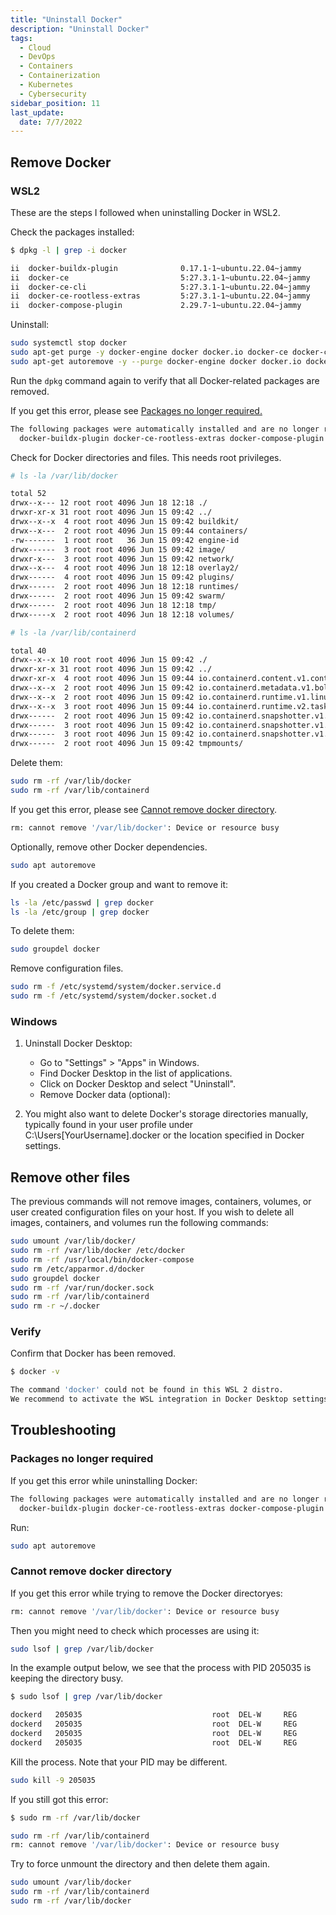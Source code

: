 ```yaml
---
title: "Uninstall Docker"
description: "Uninstall Docker"
tags: 
  - Cloud
  - DevOps
  - Containers
  - Containerization
  - Kubernetes
  - Cybersecurity
sidebar_position: 11
last_update:
  date: 7/7/2022
---
```



## Remove Docker

### WSL2 

These are the steps I followed when uninstalling Docker in WSL2.

Check the packages installed:

```bash
$ dpkg -l | grep -i docker

ii  docker-buildx-plugin              0.17.1-1~ubuntu.22.04~jammy             amd64        Docker Buildx cli plugin.
ii  docker-ce                         5:27.3.1-1~ubuntu.22.04~jammy           amd64        Docker: the open-source application container engine
ii  docker-ce-cli                     5:27.3.1-1~ubuntu.22.04~jammy           amd64        Docker CLI: the open-source application container engine
ii  docker-ce-rootless-extras         5:27.3.1-1~ubuntu.22.04~jammy           amd64        Rootless support for Docker.
ii  docker-compose-plugin             2.29.7-1~ubuntu.22.04~jammy             amd64        Docker Compose (V2) plugin for the Docker CLI.
```

Uninstall:

```bash
sudo systemctl stop docker
sudo apt-get purge -y docker-engine docker docker.io docker-ce docker-ce-cli docker-compose-plugin docker-buildx-plugin
sudo apt-get autoremove -y --purge docker-engine docker docker.io docker-ce docker-compose-plugin docker-buildx-plugin
```

Run the `dpkg` command again to verify that all Docker-related packages are removed.

If you get this error, please see [Packages no longer required.](#packages-no-longer-required)

```bash
The following packages were automatically installed and are no longer required:
  docker-buildx-plugin docker-ce-rootless-extras docker-compose-plugin libltdl7 libslirp0 pigz slirp4netns 
```

Check for Docker directories and files. This needs root privileges.

```bash
# ls -la /var/lib/docker

total 52
drwx--x--- 12 root root 4096 Jun 18 12:18 ./
drwxr-xr-x 31 root root 4096 Jun 15 09:42 ../
drwx--x--x  4 root root 4096 Jun 15 09:42 buildkit/
drwx--x---  2 root root 4096 Jun 15 09:44 containers/
-rw-------  1 root root   36 Jun 15 09:42 engine-id
drwx------  3 root root 4096 Jun 15 09:42 image/
drwxr-x---  3 root root 4096 Jun 15 09:42 network/
drwx--x---  4 root root 4096 Jun 18 12:18 overlay2/
drwx------  4 root root 4096 Jun 15 09:42 plugins/
drwx------  2 root root 4096 Jun 18 12:18 runtimes/
drwx------  2 root root 4096 Jun 15 09:42 swarm/
drwx------  2 root root 4096 Jun 18 12:18 tmp/
drwx-----x  2 root root 4096 Jun 18 12:18 volumes/ 
```

```bash
# ls -la /var/lib/containerd

total 40
drwx--x--x 10 root root 4096 Jun 15 09:42 ./
drwxr-xr-x 31 root root 4096 Jun 15 09:42 ../
drwxr-xr-x  4 root root 4096 Jun 15 09:44 io.containerd.content.v1.content/
drwx--x--x  2 root root 4096 Jun 15 09:42 io.containerd.metadata.v1.bolt/
drwx--x--x  2 root root 4096 Jun 15 09:42 io.containerd.runtime.v1.linux/
drwx--x--x  3 root root 4096 Jun 15 09:44 io.containerd.runtime.v2.task/
drwx------  2 root root 4096 Jun 15 09:42 io.containerd.snapshotter.v1.btrfs/
drwx------  3 root root 4096 Jun 15 09:42 io.containerd.snapshotter.v1.native/
drwx------  3 root root 4096 Jun 15 09:42 io.containerd.snapshotter.v1.overlayfs/
drwx------  2 root root 4096 Jun 15 09:42 tmpmounts/ 
```

Delete them:

```bash
sudo rm -rf /var/lib/docker
sudo rm -rf /var/lib/containerd 
```

If you get this error, please see [Cannot remove docker directory](#cannot-remove-docker-directory).

```bash
rm: cannot remove '/var/lib/docker': Device or resource busy 
```

Optionally, remove other Docker dependencies.

```bash
sudo apt autoremove 
```

If you created a Docker group and want to remove it:

```bash
ls -la /etc/passwd | grep docker
ls -la /etc/group | grep docker 
```

To delete them:

```bash
sudo groupdel docker 
```

Remove configuration files.

```bash
sudo rm -f /etc/systemd/system/docker.service.d
sudo rm -f /etc/systemd/system/docker.socket.d 
```

### Windows 

1. Uninstall Docker Desktop:

    - Go to "Settings" > "Apps" in Windows.
    - Find Docker Desktop in the list of applications.
    - Click on Docker Desktop and select "Uninstall".
    - Remove Docker data (optional):

2. You might also want to delete Docker's storage directories manually, typically found in your user profile under C:\Users\[YourUsername]\.docker or the location specified in Docker settings.

## Remove other files

The previous commands will not remove images, containers, volumes, or user created configuration files on your host. If you wish to delete all images, containers, and volumes run the following commands:

```bash
sudo umount /var/lib/docker/
sudo rm -rf /var/lib/docker /etc/docker
sudo rm -rf /usr/local/bin/docker-compose
sudo rm /etc/apparmor.d/docker
sudo groupdel docker
sudo rm -rf /var/run/docker.sock
sudo rm -rf /var/lib/containerd
sudo rm -r ~/.docker 
```


### Verify 

Confirm that Docker has been removed.

```bash
$ docker -v

The command 'docker' could not be found in this WSL 2 distro.
We recommend to activate the WSL integration in Docker Desktop settings. 
```

## Troubleshooting

### Packages no longer required

If you get this error while uninstalling Docker:

```bash
The following packages were automatically installed and are no longer required:
  docker-buildx-plugin docker-ce-rootless-extras docker-compose-plugin libltdl7 libslirp0 pigz slirp4netns 
```

Run:

```bash
sudo apt autoremove 
```


### Cannot remove docker directory

If you get this error while trying to remove the Docker directoryes:

```bash
rm: cannot remove '/var/lib/docker': Device or resource busy 
```

Then you might need to check which processes are using it:

```bash
sudo lsof | grep /var/lib/docker 
```

In the example output below, we see that the process with PID 205035 is keeping the directory busy.

```bash
$ sudo lsof | grep /var/lib/docker

dockerd   205035                             root  DEL-W     REG               8,32                        30178 /var/lib/docker/buildkit/history.db
dockerd   205035                             root  DEL-W     REG               8,32                        30177 /var/lib/docker/buildkit/cache.db
dockerd   205035                             root  DEL-W     REG               8,32                        30175 /var/lib/docker/buildkit/metadata_v2.db
dockerd   205035                             root  DEL-W     REG               8,32                        30174 /var/lib/docker/buildkit/snapshots.db 
```

Kill the process. Note that your PID may be different.

```bash
sudo kill -9 205035
```

If you still got this error:

```bash
$ sudo rm -rf /var/lib/docker

sudo rm -rf /var/lib/containerd
rm: cannot remove '/var/lib/docker': Device or resource busy 
```

Try to force unmount the directory and then delete them again.

```bash
sudo umount /var/lib/docker
sudo rm -rf /var/lib/containerd
sudo rm -rf /var/lib/docker 
```